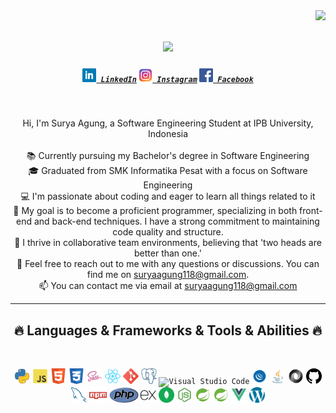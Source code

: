 <img align="right" src="https://visitor-badge.laobi.icu/badge?page_id=suryaagung-Z.suryaagung-Z">

<h1 align="center">
  <a href="https://git.io/typing-svg">
    <img src="https://readme-typing-svg.herokuapp.com/?lines=Hello,+There!+👋;This+is+Surya+Agung;Nice+to+meet+you!&center=true&size=30">
  </a>
</h1>

<h5 align="center">
  <code><a href="https://www.linkedin.com/in/sryaagung" title="LinkedIn Profile"><img width="22" src="images/linkedin.svg"> LinkedIn</a></code>
  <code><a href="https://instagram.com/sryaagung?igshid=OGQ5ZDc2ODk2ZA==" title="Instagram Profile"><img width="22" src="images/instagram.svg"> Instagram</a></code>
  <code><a href="https://instagram.com/sryaagung?igshid=OGQ5ZDc2ODk2ZA==" title="Instagram Profile"><img width="22" src="images/facebook.svg"> Facebook</a></code>
</h5>
<br>
<p align="center">
  Hi, I'm Surya Agung, a Software Engineering Student at IPB University, Indonesia
  <br>
  <br>
  📚 Currently pursuing my Bachelor's degree in Software Engineering
  <br>
  🎓 Graduated from SMK Informatika Pesat with a focus on Software Engineering
  <br>
  💻 I'm passionate about coding and eager to learn all things related to it
  <br>
  🌟 My goal is to become a proficient programmer, specializing in both front-end and back-end techniques. I have a strong commitment to maintaining code quality and structure.
  <br>
  👥 I thrive in collaborative team environments, believing that 'two heads are better than one.'
  <br>
  💬 Feel free to reach out to me with any questions or discussions. You can find me on <a href="mailto:suryaagung118@gmail.com">suryaagung118@gmail.com</a>.
  <br>
  📫 You can contact me via email at <a href="mailto:suryaagung118@gmail.com">suryaagung118@gmail.com</a>
</p>

<hr>
<h2 align="center">🔥 Languages & Frameworks & Tools & Abilities 🔥</h2>
<br>
<p align="center">
  <code><img title="Python" height="25" src="images/python.svg"></code>
  <code><img title="Javascript" height="25" src="images/javascript.svg"></code>
  <code><img title="HTML5" height="25" src="images/html.svg"></code>
  <code><img title="CSS" height="25" src="images/css.svg"></code>
  <code><img title="SASS" height="25" src="images/sass.svg"></code>
  <code><img title="React" height="25" src="images/react.svg"></code>
  <code><img title="Git" height="25" src="images/git.svg"></code>
  <code><img title="PostgreSQL" height="25" src="images/postgresql.svg"></code>
  <code><img title="Visual Studio Code" height="25" src="images/vscode.png"></code>
  <code><img title="JQuery" height="25" src="images/jquery.svg"></code>
  <code><img title="Java" height="25" src="images/java.svg"></code>
  <code><img title="JSON" height="25" src="images/json.svg"></code>
  <code><img title="GitHub" height="25" src="images/github.svg"></code>
  <code><img title="MySQL" height="25" src="images/mysql.svg"></code>
  <code><img title="npm" height="25" src="images/npm.svg"></code>
  <code><img title="PHP" height="25" src="images/php.svg"></code>
  <code><img title="Express.js" height="25" src="images/expressjs.svg"></code>
  <code><img title="Mongo DB" height="25" src="images/mongodb.svg"></code>
  <code><img title="Node.js" height="25" src="images/nodejs.svg"></code>
  <code><img title="Spring Boot" height="25" src="images/springboot.svg"></code>
  <code><img title="Tailwind CSS" height="25" src="images/springboot.svg"></code>
  <code><img title="Vue.js" height="25" src="images/vuejs.svg"></code>
  <code><img title="WordPress" height="25" src="images/wordpress.svg"></code>
</p>

<!--
**suryaagung-Z/suryaagung-Z** is a ✨ _special_ ✨ repository because its `README.md` (this file) appears on your GitHub profile.

Here are some ideas to get you started:

- 🔭 I’m currently working on ...
- 🌱 I’m currently learning ...
- 👯 I’m looking to collaborate on ...
- 🤔 I’m looking for help with ...
- 💬 Ask me about ...
- 📫 How to reach me: ...
- 😄 Pronouns: ...
- ⚡ Fun fact: ...
-->
